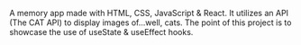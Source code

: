 A memory app made with HTML, CSS, JavaScript & React. It utilizes an API (The CAT API) to display images of...well, cats. The point of this project is to showcase the use of useState & useEffect hooks.
